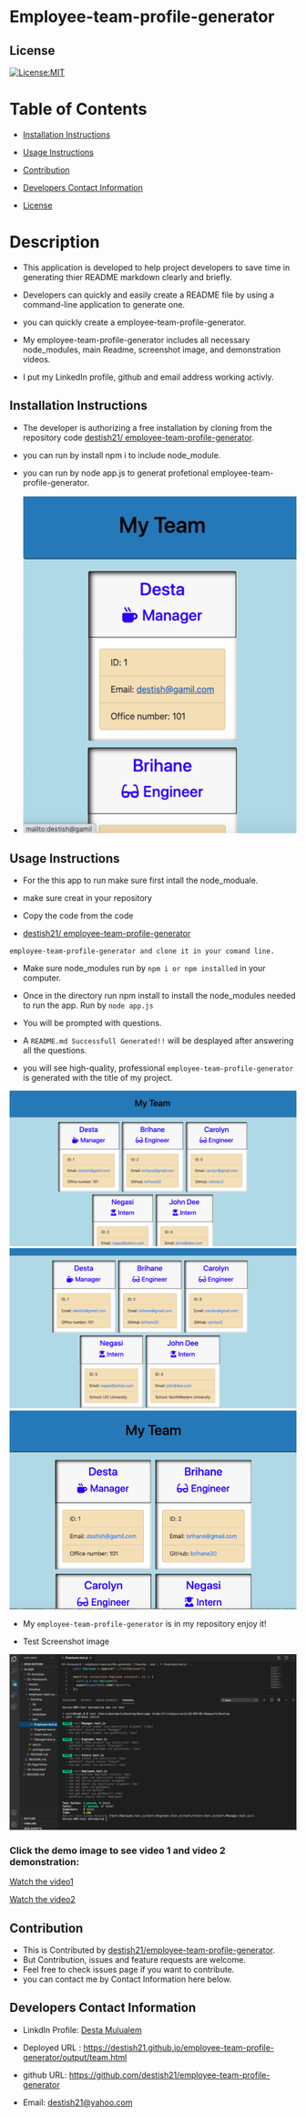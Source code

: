 # Employee-team-profile-generator

 ## License
   [![License:MIT](https://img.shields.io/badge/License-MIT-yellow.svg)](https://opensource.org/licenses/MIT)

  
  # Table of Contents

   * [Installation Instructions](#installation-instructions)
  
   * [Usage Instructions](#usage-instructions)
  
   * [Contribution](#Contribution)
  
   * [Developers Contact Information](#Developers-Contact-Information)

   * [License](#license)

  # Description

   * This application is developed to help project developers to save time in generating thier README markdown clearly and briefly.

   * Developers can quickly and easily create a README file by using a command-line application to generate one. 

   * you can quickly create a employee-team-profile-generator.
   * My employee-team-profile-generator includes all necessary node_modules,  main Readme, screenshot image, and demonstration videos.
   * I put my LinkedIn profile, github and email address working activly.


  ## Installation Instructions

   * The developer is authorizing a free installation by cloning from the repository code [destish21/
   employee-team-profile-generator](https://github.com/destish21/employee-team-profile-generator).


   * you can run by install npm i to include node_module.

   * you can run by node app.js to generat profetional  employee-team-profile-generator.

   * ![employee-team-profile-generator](./Develop/Images/team4.png)
  
  ## Usage Instructions

   * For the this app to run make sure first 
   intall the node_moduale.

   * make sure creat in your repository 

   * Copy the code from the code 
   * [destish21/
    employee-team-profile-generator](https://github.com/destish21/employee-team-profile-generator)
 
    employee-team-profile-generator and clone it in your comand line.

   * Make sure node_modules run by `npm i or npm installed`
     in your computer.

   * Once in the directory run npm install to install the node_modules needed to run the app.
    Run by `node app.js`

   * You will be prompted with questions.

   * A `README.md Successfull Generated!!`  will be desplayed after answering all the questions.

   * you will see high-quality, professional `employee-team-profile-generator` is generated with the title of my project.

   ![employee-team-profile-generator](./Develop/Images/team1.png)
   ![employee-team-profile-generator](./Develop/Images/team2.png)
   ![employee-team-profile-generator](./Develop/Images/team3.png)

   * My `employee-team-profile-generator` is in my repository enjoy it!

   * Test Screenshot image 
 
  ![employee-team-profile-generator](./Develop/Images/test1.png)
  
  ### Click the demo image to see video 1 and video 2 demonstration:  


  [Watch the video1](https://drive.google.com/file/d/13Ek5_a2yhRKBvolLvIwGzpphwaK5C_RB/view?usp=sharing)
  
  [Watch the video2](https://drive.google.com/file/d/1QeEtYFUPniLX8ZqN8y_NJk6BcEOSqoMB/view?usp=sharing)
    
  
  ## Contribution
  
   * This is Contributed by [destish21/employee-team-profile-generator](https://github.com/destish21/employee-team-profile-generator). 
   * But Contribution, issues and feature requests are welcome.
   * Feel free to check issues page if you want to contribute. 
   * you can contact me by Contact Information here below.

  ## Developers Contact Information
   * LinkdIn Profile: [Desta Mulualem](https://www.linkedin.com/in/desta-mulualem-6718b1203/)
   * Deployed URL :  https://destish21.github.io/employee-team-profile-generator/output/team.html
   * github URL: https://github.com/destish21/employee-team-profile-generator

   * Email: destish21@yahoo.com
   
